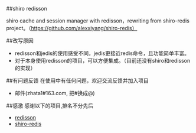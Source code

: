 ##shiro redisson 

shiro cache and session manager with redisson，rewriting from shiro-redis project。（https://github.com/alexxiyang/shiro-redis）

##改写原因

* redisson和jedis的使用感受不同，jedis更接近redis命令，且功能简单丰富。
* 对于本身使用redisson的项目，可以方便集成。（目前还没有shiro和redisson的实现）

##有问题反馈
在使用中有任何问题，欢迎交流反馈并加入项目

* 邮件(zhata1#163.com, 把#换成@)

##感激
感谢以下的项目,排名不分先后

* [redisson](https://github.com/mrniko/redisson) 
* [shiro-redis](https://github.com/alexxiyang/shiro-redis)